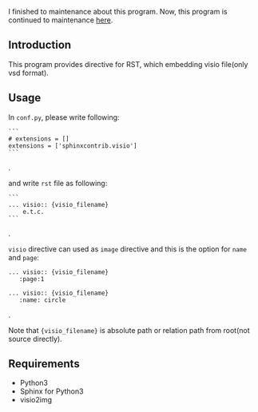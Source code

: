 I finished to maintenance about this program.
Now, this program is continued to maintenance
[here](https://github.com/visio2img/sphinxcontrib-visio).

## Introduction

This program provides directive for RST, which embedding visio file(only vsd format).

## Usage

In `conf.py`, please write following:

	```
	# extensions = []
	extensions = ['sphinxcontrib.visio']
	```
.

and write `rst` file as following:

	```
	... visio:: {visio_filename}
		e.t.c.
	```
.

 `visio` directive can used as `image` directive and this is the option for `name` and `page`:
 
 ```
 ... visio:: {visio_filename}
	:page:1

... visio:: {visio_filename}
	:name: circle
 ```
.

Note that `{visio_filename}` is absolute path or relation path from root(not
source directly).

## Requirements

* Python3
* Sphinx for Python3
* visio2img


